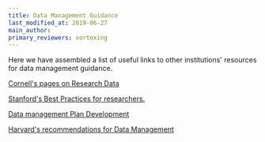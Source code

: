 ```yaml
---
title: Data Management Guidance
last_modified_at: 2019-06-27
main_author:
primary_reviewers: vortexing
---
```

Here we have assembled a list of useful links to other institutions' resources for data management guidance.  

[Cornell's pages on Research Data](https://data.research.cornell.edu/)

[Stanford's Best Practices for researchers.](https://library.stanford.edu/research/data-management-services/data-best-practices)

[Data management Plan Development](https://library.stanford.edu/research/data-management-services/data-management-plans)

[Harvard's recommendations for Data Management](https://datamanagement.hms.harvard.edu/)
